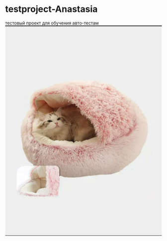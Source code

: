 # testproject-Anastasia
тестовый проект для обучения авто-тестам
<img src="\src\assets\images\4.png" alt="Фоточка">